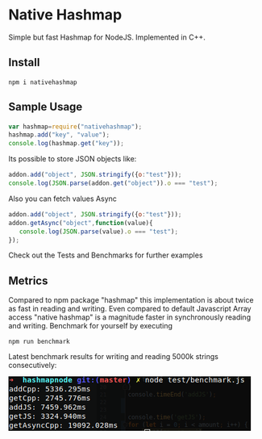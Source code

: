 # Native Hashmap  
  
Simple but fast Hashmap for NodeJS. Implemented in C++.

## Install

```
npm i nativehashmap
```
## Sample Usage

```javascript
var hashmap=require("nativehashmap");
hashmap.add("key", "value");
console.log(hashmap.get("key"));
```

Its possible to store JSON objects like:

```javascript
addon.add("object", JSON.stringify({o:"test"}));
console.log(JSON.parse(addon.get("object")).o === "test");
```

Also you can fetch values Async

```javascript
addon.add("object", JSON.stringify({o:"test"}));
addon.getAsync("object",function(value){
   console.log(JSON.parse(value).o === "test"); 
});
```

Check out the Tests and Benchmarks for further examples

## Metrics

Compared to npm package "hashmap" this implementation is about twice as fast in reading and writing.
Even compared to default Javascript Array access "native hashmap" is a magnitude faster in synchronously reading and writing.
Benchmark for yourself by executing

```
npm run benchmark
```
Latest benchmark results for writing and reading 5000k strings consecutively:

![alt text](benchmark.png "latest benchmark")
